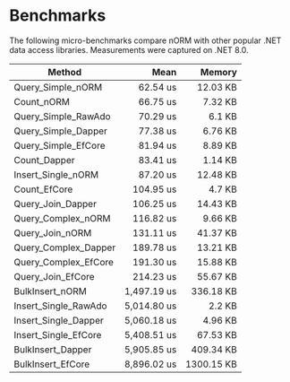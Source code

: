 # Benchmarks

The following micro-benchmarks compare nORM with other popular .NET data access libraries. Measurements were captured on .NET 8.0.

| Method               | Mean        | Memory    |
|---------------------|------------:|----------:|
| Query_Simple_nORM   |    62.54 us |  12.03 KB |
| Count_nORM          |    66.75 us |   7.32 KB |
| Query_Simple_RawAdo |    70.29 us |    6.1 KB |
| Query_Simple_Dapper |    77.38 us |   6.76 KB |
| Query_Simple_EfCore |    81.94 us |   8.89 KB |
| Count_Dapper        |    83.41 us |   1.14 KB |
| Insert_Single_nORM  |    87.20 us |  12.48 KB |
| Count_EfCore        |   104.95 us |    4.7 KB |
| Query_Join_Dapper   |   106.25 us |  14.43 KB |
| Query_Complex_nORM  |   116.82 us |   9.66 KB |
| Query_Join_nORM     |   131.11 us |  41.37 KB |
| Query_Complex_Dapper |   189.78 us |  13.21 KB |
| Query_Complex_EfCore |   191.30 us |  15.88 KB |
| Query_Join_EfCore   |   214.23 us |  55.67 KB |
| BulkInsert_nORM     | 1,497.19 us | 336.18 KB |
| Insert_Single_RawAdo | 5,014.80 us |   2.2 KB |
| Insert_Single_Dapper | 5,060.18 us |   4.96 KB |
| Insert_Single_EfCore | 5,408.51 us |  67.53 KB |
| BulkInsert_Dapper   | 5,905.85 us | 409.34 KB |
| BulkInsert_EfCore   | 8,896.02 us | 1300.15 KB |
